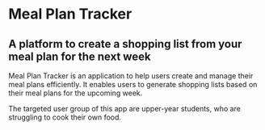 # Meal Plan Tracker

## A platform to create a shopping list from your meal plan for the next week

Meal Plan Tracker is an application to help users create and manage their meal plans efficiently. It enables users to generate shopping lists based on their meal plans for the upcoming week.

The targeted user group of this app are upper-year students, who are struggling to cook their own food. 
